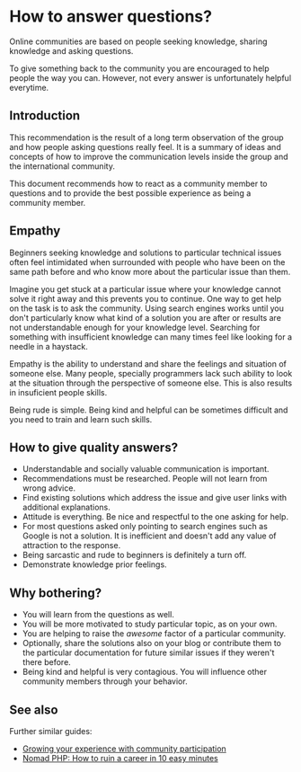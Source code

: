 # How to answer questions?

Online communities are based on people seeking knowledge, sharing knowledge and
asking questions.

To give something back to the community you are encouraged to help people the
way you can. However, not every answer is unfortunately helpful everytime.

## Introduction

This recommendation is the result of a long term observation of the group and
how people asking questions really feel. It is a summary of ideas and concepts
of how to improve the communication levels inside the group and the international
community.

This document recommends how to react as a community member to questions and to
provide the best possible experience as being a community member.

## Empathy

Beginners seeking knowledge and solutions to particular technical issues often
feel intimidated when surrounded with people who have been on the same path
before and who know more about the particular issue than them.

Imagine you get stuck at a particular issue where your knowledge cannot solve it
right away and this prevents you to continue. One way to get help on the task is
to ask the community. Using search engines works until you don't particularly
know what kind of a solution you are after or results are not understandable
enough for your knowledge level. Searching for something with insufficient
knowledge can many times feel like looking for a needle in a haystack.

Empathy is the ability to understand and share the feelings and situation of
someone else. Many people, specially programmers lack such ability to look at
the situation through the perspective of someone else. This is also results in
insuficient people skills.

Being rude is simple. Being kind and helpful can be sometimes difficult and you
need to train and learn such skills.

## How to give quality answers?

* Understandable and socially valuable communication is important.
* Recommendations must be researched. People will not learn from wrong advice.
* Find existing solutions which address the issue and give user links with
  additional explanations.
* Attitude is everything. Be nice and respectful to the one asking for help.
* For most questions asked only pointing to search engines such as Google is not
  a solution. It is inefficient and doesn't add any value of attraction to the
  response.
* Being sarcastic and rude to beginners is definitely a turn off.
* Demonstrate knowledge prior feelings.

## Why bothering?

* You will learn from the questions as well.
* You will be more motivated to study particular topic, as on your own.
* You are helping to raise the *awesome* factor of a particular community.
* Optionally, share the solutions also on your blog or contribute them to
  the particular documentation for future similar issues if they weren't there
  before.
* Being kind and helpful is very contagious. You will influence other community
  members through your behavior.

## See also

Further similar guides:

* [Growing your experience with community participation](https://mauricio.github.io/2014/12/03/growing-your-experience-with-community-participation.html)
* [Nomad PHP: How to ruin a career in 10 easy minutes](https://www.youtube.com/watch?v=T65G4RHzU10)
